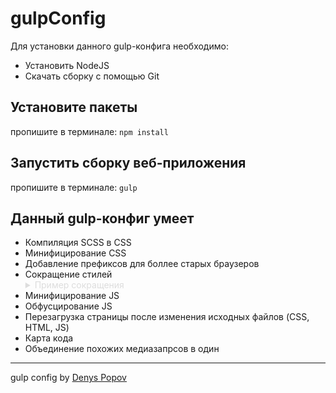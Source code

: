 # gulpConfig

Для установки данного gulp-конфига необходимо:
<ul>
<li>Установить NodeJS</li>
<li>Скачать сборку с помощью Git</li>
</ul>

<h2>Установите пакеты</h2>

пропишите в терминале:
<code>npm install</code>

<h2>Запустить сборку веб-приложения</h2>

пропишите в терминале:
<code>gulp</code>

<h2>Данный gulp-конфиг умеет</h2>
<ul>
<li>Компиляция SCSS в CSS</li>
<li>Минифицирование CSS</li>
<li>Добавление префиксов для боллее старых браузеров</li>
<li>Сокращение стилей 
    <details style="color:#ddd">
        <summary>Пример сокращения</summary>
        <img src="http://www.denyspopov.com/wp-content/uploads/2020/02/shorthand.jpeg" alt="shorthand"> 
    </details>
</li>

<li>Минифицирование JS</li>
<li>Обфусцирование JS</li>
<li>Перезагрузка страницы после изменения исходных файлов (CSS, HTML, JS)</li>
<li>Карта кода</li>
<li>Объединение похожих медиазапрсов в один</li>
</ul>


<hr>
gulp config by <a href="https://www.denyspopov.com/">Denys Popov</a>
